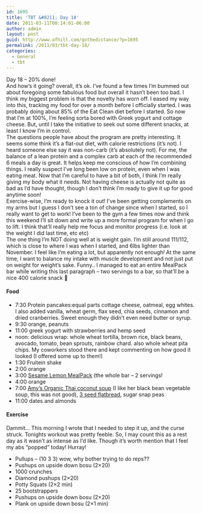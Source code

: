 ```yaml
---
id: 1695
title: 'TBT &#8211; Day 18'
date: 2011-03-11T00:14:01-06:00
author: admin
layout: post
guid: http://www.afhill.com/gothedistance/?p=1695
permalink: /2011/03/tbt-day-18/
categories:
  - General
  - tbt
---
```

Day 18 &#8211; 20% done!  
And how&#8217;s it going? overall, it&#8217;s ok. I&#8217;ve found a few times I&#8217;m bummed out about foregoing some fabulous food but overall it hasn&#8217;t been too bad. I think my biggest problem is that the novelty has worn off. I eased my way into this, tracking my food for over a month before I officially started. I was probably doing about 85% of the Eat Clean diet before I started. So now that I&#8217;m at 100%, I&#8217;m feeling sorta bored with Greek yogurt and cottage cheese. But, until I take the initiative to seek out some different snacks, at least I know I&#8217;m in control.  
The questions people have about the program are pretty interesting. It seems some think it&#8217;s a flat-out diet, with calorie restrictions (it&#8217;s not). I heard someone else say it was non-carb (it&#8217;s absolutely not). For me, the balance of a lean protein and a complex carb at each of the recommended 6 meals a day is great. It helps keep me conscious of how I&#8217;m combining things. I really suspect I&#8217;ve long been low on protein, even when I was eating meat. Now that I&#8217;m careful to have a bit of both, I think I&#8217;m really giving my body what it needs. Not having cheese is actually not quite as bad as I&#8217;d have thought, though I don&#8217;t think I&#8217;m ready to give it up for good anytime soon!  
Exercise-wise, I&#8217;m ready to knock it out! I&#8217;ve been getting complements on my arms but I guess I don&#8217;t see a ton of change since when I started, so I really want to get to work! I&#8217;ve been to the gym a few times now and think this weekend I&#8217;ll sit down and write up a more formal program for when I go to lift. I think that&#8217;ll really help me focus and monitor progress (i.e. look at the weight I did last time, etc etc)  
The one thing I&#8217;m NOT doing well at is weight gain. I&#8217;m still around 111/112, which is close to where I was when I started, and 6lbs lighter than November. I feel like I&#8217;m eating a lot, but apparently not enough! At the same time, I want to balance my intake with muscle development and not just put on weight for weight&#8217;s sake. Funny.. I managed to eat an entire MealPack bar while writing this last paragraph &#8211; two servings to a bar, so that&#8217;ll be a nice 400 calorie snack 🙂 

#### Food

  * 7:30 Protein pancakes:equal parts cottage cheese, oatmeal, egg whites. I also added vanilla, wheat germ, flax seed, chia seeds, cinnamon and dried cranberries. Sweet enough they didn&#8217;t even need butter or syrup.
  * 9:30 orange, peanuts
  * 11:00 greek yogurt with strawberries and hemp seed
  * noon: delicious wrap: whole wheat tortilla, brown rice, black beans, avocado, tomato, bean sprouts, rainbow chard. also whole wheat pita chips. My coworkers stood there and kept commenting on how good it looked (I offered some up to them!)
  * 1:30 Fruitein shake
  * 2:00 orange
  * 3:00 [Sesame Lemon MealPack](http://www.mealpack.com/products/sesame_lemon.html) (the whole bar &#8211; 2 servings!
  * 4:00 orange
  * 7:00 [Amy&#8217;s Organic Thai coconut soup](http://www.amys.com/products/product-detail/soups/000513) (I like her black bean vegetable soup, this was not good), [3 seed flatbread](http://www.drkracker.com/ourkrackers/flavors/klassic3seed.php), sugar snap peas
  * 11:00 dates and almonds

#### Exercise

Dammit&#8230; This morning I wrote that I needed to step it up, and the curse struck. Tonights workout was pretty feeble. So, I may count this as a rest day as it wasn&#8217;t as intense as I&#8217;d like. Though it&#8217;s worth mention that I feel my abs &#8220;popped&#8221; today! Hurray!

  * Pullups &#8211; (10 3 3) wow, why bother trying to do reps??
  * Pushups on upside down bosu (2&#215;20)
  * 1000 crunches
  * Diamond pushups (2&#215;20)
  * Potty Squats (2&#215;2 min)
  * 25 bootstrappers
  * Pushups on upside down bosu (2&#215;20)
  * Plank on upside down bosu (2&#215;1 min)